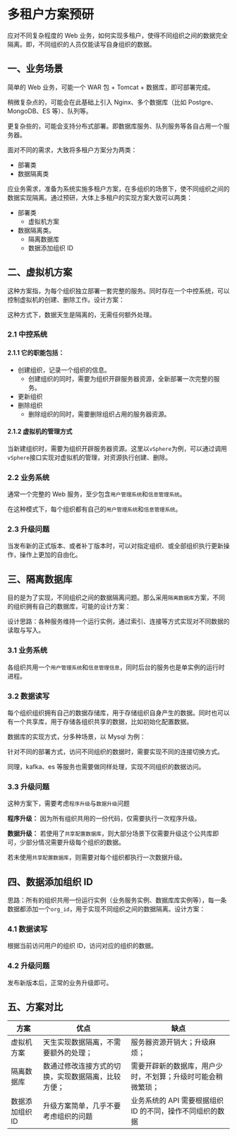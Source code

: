 # 多租户方案预研

应对不同复杂程度的 Web 业务，如何实现多租户，使得不同组织之间的数据完全隔离。即，不同组织的人员仅能读写自身组织的数据。

## 一、业务场景

简单的 Web 业务，可能一个 WAR 包 + Tomcat + 数据库，即可部署完成。

稍微复杂点的，可能会在此基础上引入 Nginx、多个数据库（比如 Postgre、MongoDB、ES 等）、队列等。

更复杂些的，可能会支持分布式部署。即数据库服务、队列服务等各自占用一个服务器。

面对不同的需求，大致将多租户方案分为两类：

- 部署类
- 数据隔离类

应业务需求，准备为系统实施多租户方案，在多组织的场景下，使不同组织之间的数据实现隔离。通过预研，大体上多租户的实现方案大致可以两类：

- 部署类
  - 虚拟机方案
- 数据隔离类。
  - 隔离数据库
  - 数据添加组织 ID

## 二、虚拟机方案

这种方案指，为每个组织独立部署一套完整的服务。同时存在一个中控系统，可以控制虚拟机的创建、删除工作。设计方案：

这种方式下，数据天生是隔离的，无需任何额外处理。

### 2.1 中控系统

#### 2.1.1 它的职能包括：

- 创建组织，记录一个组织的信息。
  - 创建组织的同时，需要为组织开辟服务器资源，全新部署一次完整的服务。
- 更新组织
- 删除组织
  - 删除组织的同时，需要删除组织占用的服务器资源。

#### 2.1.2 虚拟机的管理方式

当新建组织时，需要为组织开辟服务器资源。这里以`vSphere`为例，可以通过调用`vSphere`接口实现对虚拟机的管理，对资源执行创建、删除。

### 2.2 业务系统

通常一个完整的 Web 服务，至少包含`用户管理系统`和`信息管理系统`。

在这种模式下，每个组织都有自己的`用户管理系统`和`信息管理系统`。

### 2.3 升级问题

当发布新的正式版本、或者补丁版本时，可以对指定组织、或全部组织执行更新操作，操作上更加的自由化。

## 三、隔离数据库

目的是为了实现，不同组织之间的数据隔离问题。那么采用`隔离数据库`方案，不同的组织拥有自己的数据库，可能的设计方案：

设计思路：各种服务维持一个运行实例，通过索引、连接等方式实现对不同数据的读取与写入。

### 3.1 业务系统

各组织共用一个`用户管理系统`和`信息管理信息`，同时后台的服务也是单实例的运行时进程。

### 3.2 数据读写

每个组织组织拥有自己的数据存储库，用于存储组织自身产生的数据。同时也可以有一个共享库，用于存储各组织共享的数据，比如初始化配置数据。

数据库的实现方式，分多种场景，以 Mysql 为例：

针对不同的部署方式，访问不同组织的数据时，需要实现不同的连接切换方式。

同理，kafka、es 等服务也需要做同样处理，实现不同组织的数据访问。

### 3.3 升级问题

这种方案下，需要考虑`程序升级`与`数据升级`问题

**程序升级：**
因为所有组织共用的一份代码，仅需要执行一次程序升级。

**数据升级：**
若使用了`共享配置数据库`，则大部分场景下仅需要升级这个公共库即可，少部分情况需要升级每个组织的数据。

若未使用`共享配置数据库`，则需要对每个组织都执行一次数据升级。

## 四、数据添加组织 ID

思路：所有的组织共用一份运行实例（业务服务实例、数据库库实例等），每一条数据都添加一个`org_id`，用于实现不同组织之间的数据隔离。设计方案：

### 4.1 数据读写

根据当前访问用户的组织 ID，访问对应的组织的数据。

### 4.2 升级问题

发布新版本后，正常的业务升级即可。

## 五、方案对比

| 方案            | 优点                                               | 缺点                                                         |
| --------------- | -------------------------------------------------- | ------------------------------------------------------------ |
| 虚拟机方案      | 天生实现数据隔离，不需要额外的处理；               | 服务器资源开销大；升级麻烦；                                 |
| 隔离数据库      | 数通过修改连接方式的切换，实现数据隔离，比较方便； | 需要开辟新的数据库，用户少时，不划算；升级时可能会稍微繁琐； |
| 数据添加组织 ID | 升级方案简单，几乎不要考虑组织的问题               | 业务系统的 API 需要根据组织 ID 的不同，操作不同组织的数据    |
